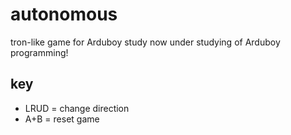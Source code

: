 # autonomous
tron-like game for Arduboy study
now under studying of Arduboy programming!

## key
* LRUD = change direction
* A+B = reset game

